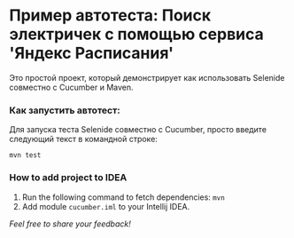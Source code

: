 Пример автотеста: Поиск электричек с помощью сервиса 'Яндекс Расписания'
========================================================================

Это простой проект, который демонстрирует как использовать Selenide совместно с Cucumber и Maven.

### Как запустить автотест:

Для запуска теста Selenide совместно с Cucumber, просто введите следующий текст в командной строке:

```
mvn test
```

### How to add project to IDEA

1. Run the following command to fetch dependencies: `mvn`
2. Add module `cucumber.iml` to your Intellij IDEA.


_Feel free to share your feedback!_
